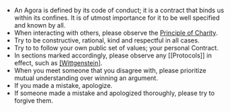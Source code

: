 - An Agora is defined by its code of conduct; it is a contract that binds us within its confines. It is of utmost importance for it to be well specified and known by all.
- When interacting with others, please observe the [Principle of Charity](https://en.wikipedia.org/wiki/Principle_of_charity).
- Try to be constructive, rational, kind and respectful in all cases.
- Try to to follow your own public set of values; your personal Contract.
- In sections marked accordingly, please observe any [[Protocols]] in effect, such as [[Wittgenstein]](https://anagora.org/wiki/Wittgenstein_Protocol).
- When you meet someone that you disagree with, please prioritize mutual understanding over winning an argument.
- If you made a mistake, apologize.
- If someone made a mistake and apologized thoroughly, please try to forgive them.
